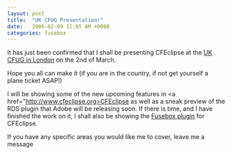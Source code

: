 ```yaml
---
layout: post
title:  "UK CFUG Presentation!"
date:   2006-02-09 11:05 AM +0000
categories: fusebox
---
```

It has just been confirmed that I shall be presenting CFEclipse at the <a href="http://www.ukcfug.org/index.cfm?objectid=4F39C57C-F1FF-921E-1E8846DB6D44FE3E">UK CFUG in London</a> on the 2nd of March.

Hope you all can make it (if you are in the country, if not get yourself a plane ticket ASAP!) 

I will be showing some of the new upcoming features in <a href="http://www.cfeclipse.org>CFEclipse</a> as well as a sneak preview of the RDS plugin that Adobe will be releasing soon. If there is time, and I have finished the work on it, I shall also be showing the <a href="http://cfopen.org/projects/fusebox3cfe/">Fusebox plugin</a> for CFEclipse.

If you have any specific areas you would like me to cover, leave me a message